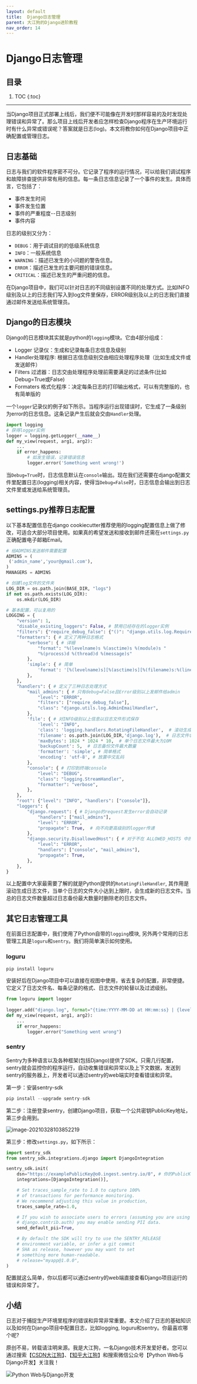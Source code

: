 ```yaml
---
layout: default
title:  Django日志管理
parent: 大江狗的Django进阶教程
nav_order: 14
---
```


# Django日志管理


## 目录


1. TOC
{:toc}

---
当Django项目正式部署上线后，我们便不可能像在开发时那样容易的及时发现处理错误和异常了。那么项目上线后开发者应怎样检查Django程序在生产环境运行时有什么异常或错误呢？答案就是日志(log)。本文将教你如何在Django项目中正确配置或管理日志。


## 日志基础
日志与我们的软件程序密不可分。它记录了程序的运行情况，可以给我们调试程序和故障排查提供非常有用的信息。每一条日志信息记录了一个事件的发生。具体而言，它包括了：

- 事件发生时间
- 事件发生位置
- 事件的严重程度--日志级别
- 事件内容

日志的级别又分为：

- `DEBUG`：用于调试目的的低级系统信息
- `INFO`：一般系统信息
- `WARNING`：描述已发生的小问题的警告信息。
- `ERROR`：描述已发生的主要问题的错误信息。
- `CRITICAL`：描述已发生的严重问题的信息。

在Django项目中，我们可以针对日志的不同级别设置不同的处理方式。比如INFO级别及以上的日志我们写入到log文件里保存，ERROR级别及以上的日志我们直接通过邮件发送给系统管理员。

## Django的日志模块

Django的日志模块其实就是python的`logging`模块。它由4部分组成：

- Logger 记录仪：生成和记录每条日志信息及级别
- Handler处理程序: 根据日志信息级别交由相应处理程序处理（比如生成文件或发送邮件）
- Filters 过滤器：日志交由处理程序处理前需要满足的过滤条件(比如Debug=True或False)
- Formaters 格式化程序：决定每条日志的打印输出格式，可以有完整版的，也有简单版的

一个`logger`记录仪的例子如下所示。当程序运行出现错误时，它生成了一条级别为error的日志信息。这条记录产生后就会交由`Handler`处理。

```python
import logging
# 获得logger实例
logger = logging.getLogger(__name__)
def my_view(request, arg1, arg2):
    ...
    if error_happens:
        # 如发生错误，记录错误信息
        logger.error('Something went wrong!')
```

当`Debug=True`时，日志信息默认在`console`输出。现在我们还需要在django配置文件里配置日志(logging)相关内容，使得当`Debug=False`时，日志信息会输出到日志文件里或发送给系统管理员。

## settings.py推荐日志配置

以下基本配置信息在django cookiecutter推荐使用的logging配置信息上做了修改，可适合大部分项目使用。如果真的希望发送和接收到邮件还需在`settings.py`正确配置电子邮箱Email。

```python
# 给ADMINS发送邮件需要配置
ADMINS = (
 ('admin_name','your@gmail.com'),
)
MANAGERS = ADMINS

# 创建log文件的文件夹
LOG_DIR = os.path.join(BASE_DIR, "logs")
if not os.path.exists(LOG_DIR): 
    os.mkdir(LOG_DIR) 

# 基本配置，可以复用的
LOGGING = {
    "version": 1,
    "disable_existing_loggers": False, # 禁用已经存在的logger实例
    "filters": {"require_debug_false": {"()": "django.utils.log.RequireDebugFalse"}},
    "formatters": { # 定义了两种日志格式
        "verbose": { # 详细
            "format": "%(levelname)s %(asctime)s %(module)s "
            "%(process)d %(thread)d %(message)s"
        },
        'simple': { # 简单
            'format': '[%(levelname)s][%(asctime)s][%(filename)s:%(lineno)d]%(message)s'
        },
    },
    "handlers": { # 定义了三种日志处理方式
        "mail_admins": { # 只有debug=False且Error级别以上发邮件给admin
            "level": "ERROR",
            "filters": ["require_debug_false"],
            "class": "django.utils.log.AdminEmailHandler",
        },
        'file': { # 对INFO级别以上信息以日志文件形式保存
            'level': "INFO", 
            'class': 'logging.handlers.RotatingFileHandler',  # 滚动生成日志，切割
            'filename': os.path.join(LOG_DIR,'django.log'),  # 日志文件名
            'maxBytes': 1024 * 1024 * 10,  # 单个日志文件最大为10M
            'backupCount': 5,  # 日志备份文件最大数量
            'formatter': 'simple', # 简单格式
            'encoding': 'utf-8', # 放置中文乱码
        },
        "console": { # 打印到终端console
            "level": "DEBUG",
            "class": "logging.StreamHandler",
            "formatter": "verbose",
        },
    },
    "root": {"level": "INFO", "handlers": ["console"]},
    "loggers": {
        "django.request": { # Django的request发生error会自动记录
            "handlers": ["mail_admins"],
            "level": "ERROR",
            "propagate": True,  # 向不向更高级别的logger传递
        },
        "django.security.DisallowedHost": { # 对于不在 ALLOWED_HOSTS 中的请求不发送报错邮件
            "level": "ERROR",
            "handlers": ["console", "mail_admins"],
            "propagate": True,
        },
    },
}
```

以上配置中大家最需要了解的就是Python提供的`RotatingFileHandler`, 其作用是滚动生成日志文件，当单个日志的文件大小达到上限时，会生成新的日志文件。当总的日志文件数量超过日志备份最大数量时删除老的日志文件。

## 其它日志管理工具

在前面日志配置中，我们使用了Python自带的`logging`模块, 另外两个常用的日志管理工具是`loguru`和`sentry`。我们将简单演示如何使用。

###  loguru

```bash
pip install loguru
```

安装好后在Django项目中可以直接在视图中使用，省去复杂的配置，非常便捷。它定义了日志文件名、每条记录的格式、日志文件的轮替以及过滤级别。

```python
from loguru import logger
 
logger.add("django.log", format="{time:YYYY-MM-DD at HH:mm:ss} | {level} | {message}", rotation="100 MB", filter="", level="INFO", encoding='utf-8')
def my_view(request, arg1, arg2):
    ...
    if error_happens:
        logger.error("Something went wrong")
```

### sentry

Sentry为多种语言以及各种框架(包括Django)提供了SDK。只需几行配置，sentry就会监控你的程序运行，自动收集错误和异常以及上下文数据，发送到sentry的服务器上，开发者可以通过sentry的web端实时查看错误和异常。

第一步：安装sentry-sdk

```python
pip install --upgrade sentry-sdk
```

第二步：注册登录sentry，创建Django项目，获取一个公共密钥PublicKey地址，第三步会用到。

![image-20210328103852219](logging.assets/image-20210328103852219.png)

第三步：修改`settings.py`，如下所示：

```python
import sentry_sdk
from sentry_sdk.integrations.django import DjangoIntegration

sentry_sdk.init(
    dsn="https://examplePublicKey@o0.ingest.sentry.io/0", # 你的PublicKey
    integrations=[DjangoIntegration()],

    # Set traces_sample_rate to 1.0 to capture 100%
    # of transactions for performance monitoring.
    # We recommend adjusting this value in production,
    traces_sample_rate=1.0,

    # If you wish to associate users to errors (assuming you are using
    # django.contrib.auth) you may enable sending PII data.
    send_default_pii=True,

    # By default the SDK will try to use the SENTRY_RELEASE
    # environment variable, or infer a git commit
    # SHA as release, however you may want to set
    # something more human-readable.
    # release="myapp@1.0.0",
)
```

配置就这么简单，你以后都可以通过sentry的web端直接查看Django项目运行的错误和异常了。

## 小结

日志对于捕捉生产环境里程序的错误和异常非常重要。本文介绍了日志的基础知识以及如何在Django项目中配置日志，比如logging, loguru和sentry。你最喜欢哪个呢?

原创不易，转载请注明来源。我是大江狗，一名Django技术开发爱好者。您可以通过搜索【<a href="https://blog.csdn.net/weixin_42134789">CSDN大江狗</a>】、【<a href="https://www.zhihu.com/people/shi-yun-bo-53">知乎大江狗</a>】和搜索微信公众号【Python Web与Django开发】关注我！

![Python Web与Django开发](../../assets/images/django.png)